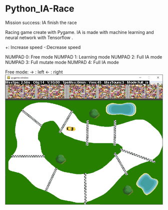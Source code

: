 # Python_IA-Race

Mission success: IA finish the race

Racing game create with Pygame. IA is made with machine learning and neural network with Tensorflow .

+: Increase speed
-:Decrease speed

NUMPAD 0: Free mode
NUMPAD 1: Learning mode
NUMPAD 2: Full IA mode
NUMPAD 3: Full mutate mode
NUMPAD 4: Full IA mode

Free mode:
→ : left
← : right
![Alt text](AI-Race-screenshot.png?raw=true "AI-Race")

